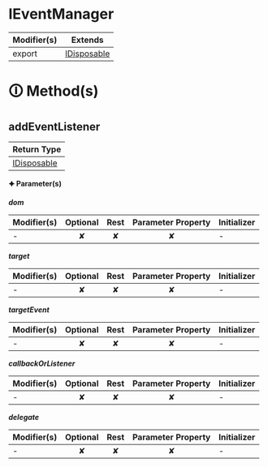 # IEventManager

| Modifier(s)                            | Extends                                    |
|----------------------------------------|--------------------------------------------|
| export | [IDisposable](https://hamedfathi.gitbook.io/aurelia-2-doc-api/kernel/interface/interfaces/idisposable) |

# &#128712; Method(s)

## addEventListener

| Return Type                       |
|-----------------------------------|
| [IDisposable](https://hamedfathi.gitbook.io/aurelia-2-doc-api/kernel/interface/interfaces/idisposable) |

**&#128966; Parameter(s)**

_**dom**_

| Modifier(s)                              | Optional                           | Rest                          | Parameter Property                          | Initializer                       |
|------------------------------------------|:----------------------------------:|:-----------------------------:|:-------------------------------------------:|-----------------------------------|
| - | ✘  | ✘ | ✘ | - |

_**target**_

| Modifier(s)                              | Optional                           | Rest                          | Parameter Property                          | Initializer                       |
|------------------------------------------|:----------------------------------:|:-----------------------------:|:-------------------------------------------:|-----------------------------------|
| - | ✘  | ✘ | ✘ | - |

_**targetEvent**_

| Modifier(s)                              | Optional                           | Rest                          | Parameter Property                          | Initializer                       |
|------------------------------------------|:----------------------------------:|:-----------------------------:|:-------------------------------------------:|-----------------------------------|
| - | ✘  | ✘ | ✘ | - |

_**callbackOrListener**_

| Modifier(s)                              | Optional                           | Rest                          | Parameter Property                          | Initializer                       |
|------------------------------------------|:----------------------------------:|:-----------------------------:|:-------------------------------------------:|-----------------------------------|
| - | ✘  | ✘ | ✘ | - |

_**delegate**_

| Modifier(s)                              | Optional                           | Rest                          | Parameter Property                          | Initializer                       |
|------------------------------------------|:----------------------------------:|:-----------------------------:|:-------------------------------------------:|-----------------------------------|
| - | ✘  | ✘ | ✘ | - |